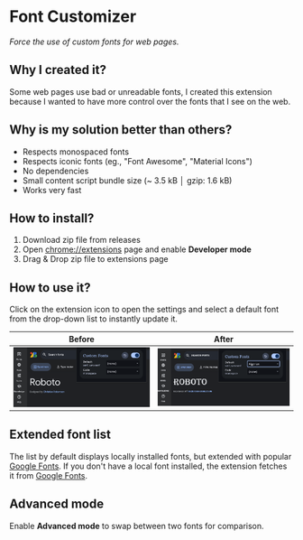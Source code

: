 # Font Customizer

_Force the use of custom fonts for web pages._

## Why I created it?

Some web pages use bad or unreadable fonts, I created this extension because I wanted to have more control over the fonts that I see on the web.

## Why is my solution better than others?

- Respects monospaced fonts
- Respects iconic fonts (eg., "Font Awesome", "Material Icons")
- No dependencies
- Small content script bundle size (~ 3.5 kB │ gzip: 1.6 kB)
- Works very fast

## How to install?

1. Download zip file from releases
2. Open [chrome://extensions](chrome://extensions) page and enable **Developer mode**
3. Drag & Drop zip file to extensions page

## How to use it?

Click on the extension icon to open the settings and select a default font from the drop-down list to instantly update it.

| Before                                        | After                                        |
| --------------------------------------------- | -------------------------------------------- |
| ![alt text](docs/screenshots/font-before.png) | ![alt text](docs/screenshots/font-after.png) |

## Extended font list

The list by default displays locally installed fonts, but extended with popular [Google Fonts](https://fonts.google.com/). If you don't have a local font installed, the extension fetches it from [Google Fonts](https://fonts.google.com/).

## Advanced mode

Enable **Advanced mode** to swap between two fonts for comparison.
